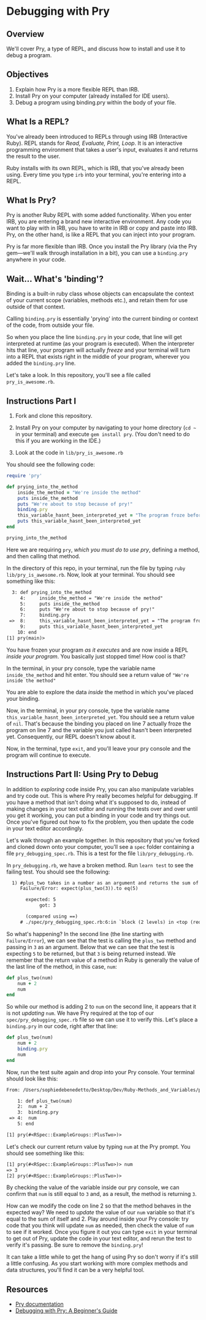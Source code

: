 # Debugging with Pry

## Overview

We'll cover Pry, a type of REPL, and discuss how to install and use it to debug
a program.

## Objectives

1. Explain how Pry is a more flexible REPL than IRB.
2. Install Pry on your computer (already installed for IDE users).
3. Debug a program using binding.pry within the body of your file.

## What Is a REPL?

You've already been introduced to REPLs through using IRB (Interactive Ruby).
REPL stands for _Read, Evaluate, Print, Loop_. It is an interactive programming
environment that takes a user's input, evaluates it and returns the result to
the user.

Ruby installs with its own REPL, which is IRB, that you've already been using.
Every time you type `irb` into your terminal, you're entering into a REPL.

## What Is Pry?

Pry is another Ruby REPL with some added functionality. When you enter IRB, you
are entering a brand new interactive environment. Any code you want to play with
in IRB, you have to write in IRB or copy and paste into IRB. Pry, on the other
hand, is like a REPL that you can inject into your program.

Pry is far more flexible than IRB. Once you install the Pry library (via the Pry
gem—we'll walk through installation in a bit), you can use a `binding.pry`
anywhere in your code.

## Wait... What's 'binding'?

Binding is a built-in ruby class whose objects can encapsulate the context of
your current scope (variables, methods etc.), and retain them for use outside of
that context.

Calling `binding.pry` is essentially 'prying' into the current binding or
context of the code, from outside your file.

So when you place the line `binding.pry` in your code, that line will get
interpreted at runtime (as your program is executed). When the interpreter hits
that line, your program will actually _freeze_ and your terminal will turn into
a REPL that exists right in the middle of your program, wherever you added the
`binding.pry` line.

Let's take a look. In this repository, you'll see a file called
`pry_is_awesome.rb`.

## Instructions Part I

1. Fork and clone this repository.

2. Install Pry on your computer by navigating to your home directory (`cd ~` in
   your terminal) and execute `gem install pry`. (You don't need to do this if
   you are working in the IDE.)

3. Look at the code in `lib/pry_is_awesome.rb`

You should see the following code:

```ruby
require 'pry'

def prying_into_the_method
    inside_the_method = "We're inside the method"
    puts inside_the_method
    puts "We're about to stop because of pry!"
    binding.pry
    this_variable_hasnt_been_interpreted_yet = "The program froze before it could read me!"
    puts this_variable_hasnt_been_interpreted_yet
end

prying_into_the_method
```

Here we are requiring `pry`, _which you must do to use pry_, defining a method,
and then calling that method.

In the directory of this repo, in your terminal, run the file by typing `ruby lib/pry_is_awesome.rb`. Now, look at your terminal. You should see something
like this:

```txt
  3: def prying_into_the_method
     4:     inside_the_method = "We're inside the method"
     5:     puts inside_the_method
     6:     puts "We're about to stop because of pry!"
     7:     binding.pry
 =>  8:     this_variable_hasnt_been_interpreted_yet = "The program froze before it could read me!"
     9:     puts this_variable_hasnt_been_interpreted_yet
    10: end
[1] pry(main)>
```

You have frozen your program _as it executes_ and are now inside a REPL _inside
your program_. You basically just stopped time! How cool is that?

In the terminal, in your pry console, type the variable name `inside_the_method`
and hit enter. You should see a return value of `"We're inside the method"`

You are able to explore the data _inside_ the method in which you've placed your
binding.

Now, in the terminal, in your pry console, type the variable name
`this_variable_hasnt_been_interpreted_yet`. You should see a return value of
`nil`. That's because the binding you placed on line 7 actually froze the
program on line 7 and the variable you just called hasn't been interpreted yet.
Consequently, our REPL doesn't know about it.

Now, in the terminal, type `exit`, and you'll leave your pry console and the
program will continue to execute.

## Instructions Part II: Using Pry to Debug

In addition to _exploring_ code inside Pry, you can also manipulate variables
and try code out. This is where Pry really becomes helpful for debugging. If you
have a method that isn't doing what it's supposed to do, instead of making
changes in your text editor and running the tests over and over until you get it
working, you can put a binding in your code and try things out. Once you've
figured out how to fix the problem, you then update the code in your text editor
accordingly.

Let's walk through an example together. In this repository that you've forked
and cloned down onto your computer, you'll see a `spec` folder containing a file
`pry_debugging_spec.rb`. This is a test for the file `lib/pry_debugging.rb`.

In `pry_debugging.rb`, we have a broken method. Run `learn test` to see the
failing test. You should see the following:

```txt
  1) #plus_two takes in a number as an argument and returns the sum of that number and 2
     Failure/Error: expect(plus_two(3)).to eq(5)

       expected: 5
            got: 3

       (compared using ==)
     # ./spec/pry_debugging_spec.rb:6:in `block (2 levels) in <top (required)>'
```

So what's happening? In the second line (the line starting with
`Failure/Error`), we can see that the test is calling the `plus_two` method and
passing in `3` as an argument. Below that we can see that the test is expecting
`5` to be returned, but that `3` is being returned instead. We remember that the
return value of a method in Ruby is generally the value of the last line of the
method, in this case, `num`:

```ruby
def plus_two(num)
    num + 2
    num
end
```

So while our method is adding 2 to `num` on the second line, it appears that it
is not _updating_ `num`. We have Pry required at the top of our
`spec/pry_debugging_spec.rb` file so we can use it to verify this. Let's place a
`binding.pry` in our code, right after that line:

```ruby
def plus_two(num)
    num + 2
    binding.pry
    num
end
```

Now, run the test suite again and drop into your Pry console. Your terminal
should look like this:

```txt
From: /Users/sophiedebenedetto/Desktop/Dev/Ruby-Methods_and_Variables/pry-readme/lib/pry_debugging.rb @ line 4 Object#plus_two:

    1: def plus_two(num)
    2:  num + 2
    3:  binding.pry
 => 4:  num
    5: end

[1] pry(#<RSpec::ExampleGroups::PlusTwo>)>
```

Let's check our current return value by typing `num` at the Pry prompt. You
should see something like this:

```txt
[1] pry(#<RSpec::ExampleGroups::PlusTwo>)> num
=> 3
[2] pry(#<RSpec::ExampleGroups::PlusTwo>)>
```

By checking the value of the variable inside our pry console, we can confirm
that `num` is still equal to `3` and, as a result, the method is returning `3`.

How can we modify the code on line 2 so that the method behaves in the expected
way? We need to _update_ the value of our `num` variable so that it's equal to
the sum of itself and 2. Play around inside your Pry console: try code that you
think will update `num` as needed, then check the value of `num` to see if it
worked. Once you figure it out you can type `exit` in your terminal to get out
of Pry, update the code in your text editor, and rerun the test to verify it's
passing. Be sure to remove the `binding.pry`!

It can take a little while to get the hang of using Pry so don't worry if it's
still a little confusing. As you start working with more complex methods and
data structures, you'll find it can be a very helpful tool.

## Resources

- [Pry documentation](http://pry.github.io/)
- [Debugging with Pry: A Beginner's Guide](https://dev.to/elimerrell/debugging-with-pry-a-beginners-guide-3p99)
